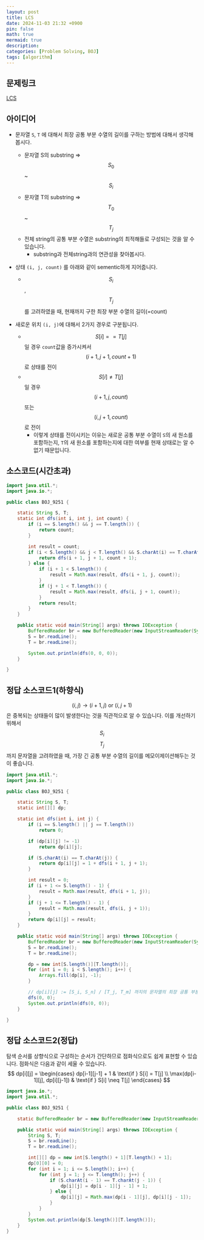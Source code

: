 ```yaml
---
layout: post
title: LCS
date: 2024-11-03 21:32 +0900
pin: false
math: true
mermaid: true
description:
categories: [Problem Solving, BOJ]
tags: [algorithm]
---
```


## 문제링크

[LCS](https://www.acmicpc.net/problem/9251)

## 아이디어

* 문자열 `S`, `T` 에 대해서 최장 공통 부분 수열의 길이를 구하는 방법에 대해서 생각해봅시다.
  * 문자열 S의 substring => $$S_0$$ ~  $$S_i$$ 
  * 문자열 T의 substring => $$T_0$$ ~ $$T_j$$ 
  * 전체 string의 공통 부분 수열은 substring의 최적해들로 구성되는 것을 알 수 있습니다.
    * substring과 전체string과의 연관성을 찾아봅시다.
* 상태  `(i, j, count)` 를 아래와 같이 sementic하게 지어줍니다.
  * $$S_i$$, $$T_j$$ 를 고려하였을 때, 현재까지 구한 최장 부분 수열의 길이(=count) 

* 새로운 위치 `(i, j)`에 대해서 2가지 경우로 구분됩니다.
  * $$S[i] == T[j]$$  일 경우 `count`값을 증가시켜서 $$(i+1,j+1, count+1)$$ 로 상태를 전이
  * $$S[i] \neq T[j]$$ 일 경우 $$(i+1, j, count)$$ 또는 $$(i, j+1, count)$$ 로 전이 
    * 이렇게 상태를 전이시키는 이유는 새로운 공통 부분 수열이 `S`의 새 원소를 포함하는지, `T`의 새 원소를 포함하는지에 대한 여부를 현재 상태로는 알 수 없기 때문입니다.





## 소스코드(시간초과)

```java
import java.util.*;
import java.io.*;

public class BOJ_9251 {

    static String S, T;
    static int dfs(int i, int j, int count) {
        if (i == S.length() && j == T.length()) {
            return count;
        }

        int result = count;
        if (i < S.length() && j < T.length() && S.charAt(i) == T.charAt(j)) {
            return dfs(i + 1, j + 1, count + 1);
        } else {
            if (i + 1 < S.length()) {
                result = Math.max(result, dfs(i + 1, j, count));
            }
            if (j + 1 < T.length()) {
                result = Math.max(result, dfs(i, j + 1, count));
            }
            return result;
        }
    }

    public static void main(String[] args) throws IOException {
        BufferedReader br = new BufferedReader(new InputStreamReader(System.in));
        S = br.readLine();
        T = br.readLine();

        System.out.println(dfs(0, 0, 0));
    }

}
```



## 정답 소스코드1(하향식)

$$(i, j) \rightarrow (i + 1, j) \text{ or } (i, j + 1)$$ 은 중복되는 상태들이 많이 발생한다는 것을 직관적으로 알 수 있습니다. 이를 개선하기 위해서 $$S_i$$  $$T_j$$ 까지 문자열을 고려하였을 때, 가장 긴 공통 부분 수열의 길이를 메모이제이션해두는 것이 좋습니다. 

```java
import java.util.*;
import java.io.*;

public class BOJ_9251 {

    static String S, T;
    static int[][] dp;

    static int dfs(int i, int j) {
        if (i == S.length() || j == T.length())
            return 0;

        if (dp[i][j] != -1)
            return dp[i][j];

        if (S.charAt(i) == T.charAt(j)) {
            return dp[i][j] = 1 + dfs(i + 1, j + 1);
        }

        int result = 0;
        if (i + 1 <= S.length() - 1) {
            result = Math.max(result, dfs(i + 1, j));
        }
        if (j + 1 <= T.length() - 1) {
            result = Math.max(result, dfs(i, j + 1));
        }
        return dp[i][j] = result;
    }

    public static void main(String[] args) throws IOException {
        BufferedReader br = new BufferedReader(new InputStreamReader(System.in));
        S = br.readLine();
        T = br.readLine();

        dp = new int[S.length()][T.length()];
        for (int i = 0; i < S.length(); i++) {
            Arrays.fill(dp[i], -1);
        }

        // dp[i][j] := [S_i, S_n] / [T_j, T_m] 까지의 문자열의 최장 공통 부분 수열의 길이
        dfs(0, 0);
        System.out.println(dfs(0, 0));
    }

}
```



## 정답 소스코드2(정답)

탐색 순서를 상향식으로 구성하는 순서가 간단하므로 점화식으로도 쉽게 표현할 수 있습니다. 점화식은 다음과 같이 세울 수 있습니다.
$$
dp[i][j] = 
\begin{cases} 
dp[i-1][j-1] + 1 & \text{if } S[i] = T[j] \\
\max(dp[i-1][j], dp[i][j-1]) & \text{if } S[i] \neq T[j]
\end{cases}
$$

```java
import java.io.*;
import java.util.*;

public class BOJ_9251 {

    static BufferedReader br = new BufferedReader(new InputStreamReader(System.in));

    public static void main(String[] args) throws IOException {
        String S, T;
        S = br.readLine();
        T = br.readLine();

        int[][] dp = new int[S.length() + 1][T.length() + 1];
        dp[0][0] = 0;
        for (int i = 1; i <= S.length(); i++) {
            for (int j = 1; j <= T.length(); j++) {
                if (S.charAt(i - 1) == T.charAt(j - 1)) {
                    dp[i][j] = dp[i - 1][j - 1] + 1;
                } else {
                    dp[i][j] = Math.max(dp[i - 1][j], dp[i][j - 1]);
                }
            }
        }
        System.out.println(dp[S.length()][T.length()]);
    }
}
```



